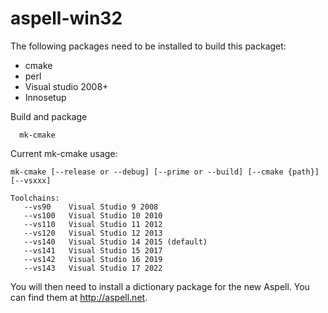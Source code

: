 # aspell-win32

The following packages need to be installed to build this packaget:

  * cmake
  * perl
  * Visual studio 2008+
  * Innosetup

Build and package

```
  mk-cmake
```

Current mk-cmake usage:

```
mk-cmake [--release or --debug] [--prime or --build] [--cmake {path}] [--vsxxx]

Toolchains:
   --vs90    Visual Studio 9 2008
   --vs100   Visual Studio 10 2010
   --vs110   Visual Studio 11 2012
   --vs120   Visual Studio 12 2013
   --vs140   Visual Studio 14 2015 (default)
   --vs141   Visual Studio 15 2017
   --vs142   Visual Studio 16 2019
   --vs143   Visual Studio 17 2022
```

You will then need to install a dictionary package for the new Aspell. You can find them at http://aspell.net.
